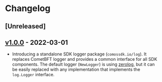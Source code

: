 <!--
Guiding Principles:

Changelogs are for humans, not machines.
There should be an entry for every single version.
The same types of changes should be grouped.
Versions and sections should be linkable.
The latest version comes first.
The release date of each version is displayed.
Mention whether you follow Semantic Versioning.

Usage:

Change log entries are to be added to the Unreleased section under the
appropriate stanza (see below). Each entry should ideally include a tag and
the Github issue reference in the following format:

* (<tag>) [#<issue-number>] Changelog message.

Types of changes (Stanzas):

"Features" for new features.
"Improvements" for changes in existing functionality.
"Deprecated" for soon-to-be removed features.
"Bug Fixes" for any bug fixes.
"API Breaking" for breaking exported APIs used by developers building on SDK.
Ref: https://keepachangelog.com/en/1.0.0/
-->

# Changelog

## [Unreleased]

## [v1.0.0](https://github.com/cosmos/cosmos-sdk/releases/tag/log/v1.0.0) - 2022-03-01

* Introducing a standalone SDK logger package (`comossdk.io/log`).
  It replaces CometBFT logger and provides a common interface for all SDK components.
  The default logger (`NewLogger`) is using [zerolog](https://github.com/rs/zerolog),
  but it can be easily replaced with any implementation that implements the `log.Logger` interface.
